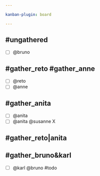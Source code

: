 ```yaml
---

kanban-plugin: board

---
```


## #ungathered
- [ ] @bruno

## #gather_reto #gather_anne
- [ ] @reto
- [ ] @anne

## #gather_anita
- [ ] @anita
- [ ] @anita @susanne
  X

## #gather_reto|anita

## #gather_bruno&karl
- [ ] @karl @bruno #todo


